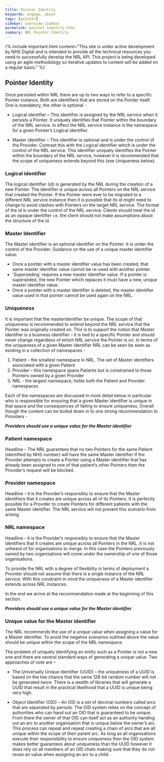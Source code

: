 ```yaml
---
title: Pointer Identity
keywords: engage, about
tags: [pointer]
sidebar: overview_sidebar
permalink: pointer_identity.html
summary: NRL Pointer Identity
---
```


{% include important.html content="This site is under active development by NHS Digital and is intended to provide all the technical resources you need to successfully develop the NRL API. This project is being developed using an agile methodology so iterative updates to content will be added on a regular basis." %}


## Pointer Identity ##

Once persisted within NRL there are up to two ways to refer to a specific Pointer instance. Both are identifiers that are stored on the Pointer itself. One is mandatory, the other is optional - 

- Logical identifier – This identifier is assigned by the NRL service when it persists a Pointer. It uniquely identifies that Pointer within the boundary of the NRL service. In effect the NRL service instance is the namespace for a given Pointer’s Logical identifier. 

- Master identifier – This identifier is optional and is under the control of the Provider. Contrast this with the Logical identifier which is under the control of the NRL service. This identifier uniquely identifies the Pointer within the boundary of the NRL service, however it is recommended that the scope of uniqueness extends beyond this (see Uniqueness below).

### Logical identifier ###

The logical identifier (id) is generated by the NRL during the creation of a new Pointer. 
The identifier is unique across all Pointers on the NRL service that created the Pointer. If the Pointer were ever to be migrated to a different NRL service instance then it is possible that its id might need to change to avoid clashes with Pointers on the target NRL service.
The format of the id is under the control of the NRL service. Clients should treat the id as an opaque identifier i.e. the client should not make assumptions about the structure of the id.

### Master Identifier ###

The Master identifier is an optional identifier on the Pointer. It is under the control of the Provider. 
Guidance on the use of a unique master identifier value:

- Once a pointer with a master identifier value has been created, that same master identifier value cannot be re-used with another pointer. 
- 'Superseding' requires a new master identifier value. If a pointer is superseded, the new Pointer which replaces it must have a new, unique master identifier value.
- Once a pointer with a master identifier is deleted, the master identifier value used in that pointer cannot be used again on the NRL.

### Uniqueness ###

It is important that the masterIdentifier be unique. The scope of that uniqueness is recommended to extend beyond the NRL service that the Pointer was originally created on. This is to support the notion that Master identifier is a business identifier – it is tied to a specific Pointer and should never change regardless of which NRL service the Pointer is on.
In terms of the uniqueness of a given Master identifier NRL can be seen be seen as existing in a collection of namespaces  - 

1.	Patient – the smallest namespace in NRL. The set of Master identifiers associated with a given Patient
2.	Provider – this namespace spans Patients but is constrained to those Pointers owned by a given Provider
3.	NRL  - the largest namespace, holds both the Patient and Provider namespaces


Each of the namespaces are discussed in more detail below in particular who is responsible for ensuring that a given Master identifier is unique in that space and the consequences of failing to ensure uniqueness. Overall though the content can be boiled down in to one strong recommendation to Providers - 

***Providers should use a unique value for the Master identifier***

### Patient namespace ###
Headline – The NRL guarantees that no two Pointers for the same Patient (identified by NHS number) will have the same Master identifier
If the Provider attempts to create a Pointer using a Master identifier that has already been assigned to one of that patient’s other Pointers then the Provider’s request will be blocked.

### Provider namespace ###
Headline – it is the Provider’s responsibly to ensure that the Master identifiers that it creates are unique across all of its Pointers. 
It is perfectly possible for a Provider to create Pointers for different patients with the same Master identifier. 
The NRL service will not prevent this scenario from arising. 


### NRL namespace ###

Headline - it is the Provider’s responsibly to ensure that the Master identifiers that it creates are unique across all Pointers in the NRL. 
It is not unheard of for organisations to merge. In this case the Pointers previously owned by two organisations will come under the ownership of one of those organisations. 

To provide the NRL with a degree of flexibility in terms of deployment a Provider should not assume that there is a single instance of the NRL service. With this constraint in mind the uniqueness of a Master identifier extends across NRL instances.

In the end we arrive at the recommendation made at the beginning of this section.

***Providers should use a unique value for the Master identifier***

### Unique value for the Master identifier ###

The NRL recommends the use of a unique value when assigning a value for a Master identifier. To avoid the negative scenarios outlined above the value should be unique within the scope of the NRL namespace.

The problem of uniquely identifying an entity such as a Pointer is not a new one and there are several standard ways of generating a unique value. Two approaches of note are –

- The Universally Unique Identifier (UUID) – the uniqueness of a UUID is based on the low chance that the same 128-bit random number will not be generated twice. There is a wealth of libraries that will generate a UUID that result in the practical likelihood that a UUID is unique being very high.

- Object Identifier (OID) – An OID is a set of decimal numbers called arcs that are separated by periods. The OID system relies on the concept of authorities who can hand out an OID that is guaranteed to be unique. From there the owner of that OID can itself act as an authority handing out an arc to another organisation that is unique below the owner’s arc. This process can repeat and repeat creating a chain of arcs that are all unique within the scope of their parent arc. 
As long as all organisations execute their responsibility to ensure uniqueness then the OID system makes better guarantees about uniqueness than the UUID however it does rely on all members of an OID chain making sure that they do not reuse an value when assigning an arc to a child.
 
